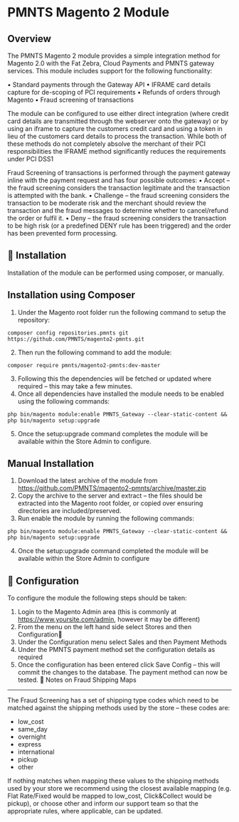 PMNTS Magento 2 Module
======================

Overview
--------
The PMNTS Magento 2 module provides a simple integration method for Magento 2.0 with the Fat Zebra, Cloud Payments and PMNTS gateway services. This module includes support for the following functionality:

•	Standard payments through the Gateway API
•	IFRAME card details capture for de-scoping of PCI requirements
•	Refunds of orders through Magento
•	Fraud screening of transactions

The module can be configured to use either direct integration (where credit card details are transmitted through the webserver onto the gateway) or by using an iframe to capture the customers credit card and using a token in lieu of the customers card details to process the transaction. While both of these methods do not completely absolve the merchant of their PCI responsibilities the IFRAME method significantly reduces the requirements under PCI DSS1

Fraud Screening of transactions is performed through the payment gateway inline with the payment request and has four possible outcomes:
•	Accept – the fraud screening considers the transaction legitimate and the transaction is attempted with the bank.
•	Challenge – the fraud screening considers the transaction to be moderate risk and the merchant should review the transaction and the fraud messages to determine whether to cancel/refund the order or fulfil it.
•	Deny – the fraud screening considers the transaction to be high risk (or a predefined DENY rule has been triggered) and the order has been prevented form processing.


Installation
------------
Installation of the module can be performed using composer, or manually.

Installation using Composer
---------------------------

1.	Under the Magento root folder run the following command to setup the repository:
```
composer config repositories.pmnts git https://github.com/PMNTS/magento2-pmnts.git
```
2.	Then run the following command to add the module:
```
composer require pmnts/magento2-pmnts:dev-master
```
3.	Following this the dependencies will be fetched or updated where required – this may take a few minutes.
4.	Once all dependencies have installed the module needs to be enabled using the following commands:
```
php bin/magento module:enable PMNTS_Gateway --clear-static-content && php bin/magento setup:upgrade
```
5.	Once the setup:upgrade command completes the module will be available within the Store Admin to configure.


Manual Installation
-------------------

1.	Download the latest archive of the module from https://github.com/PMNTS/magento2-pmnts/archive/master.zip
2.	Copy the archive to the server and extract – the files should be extracted into the Magento root folder, or copied over ensuring directories are included/preserved.
3.	Run enable the module by running the following commands:
```
php bin/magento module:enable PMNTS_Gateway --clear-static-content && php bin/magento setup:upgrade
```
4.	Once the setup:upgrade command completed the module will be available within the Store Admin to configure


Configuration
-------------
To configure the module the following steps should be taken:

1.	Login to the Magento Admin area (this is commonly at https://www.yoursite.com/admin, however it may be different)
2.	From the menu on the left hand side select Stores and then Configuration
3.  Under the Configuration menu select Sales and then Payment Methods
4.	Under the PMNTS payment method set the configuration details as required
5.	Once the configuration has been entered click Save Config – this will commit the changes to the database. The payment method can now be tested.

Notes on Fraud Shipping Maps
----------------------------
The Fraud Screening has a set of shipping type codes which need to be matched against the shipping methods used by the store – these codes are:

* low_cost
* same_day
* overnight
* express
* international
* pickup
* other

If nothing matches when mapping these values to the shipping methods used by your store we recommend using the closest available mapping (e.g. Flat Rate/Fixed would be mapped to low_cost, Click&Collect would be pickup), or choose other and inform our support team so that the appropriate rules, where applicable, can be updated.

